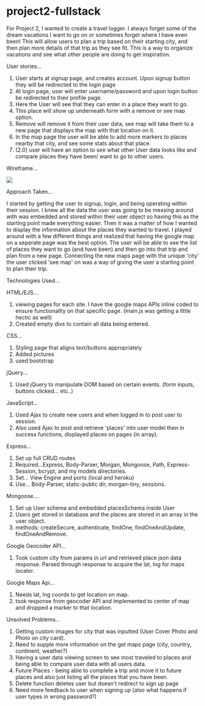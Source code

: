 # project2-fullstack

For Project 2, I wanted to create a travel logger.  I always forget some of the dream vacations I want to go on or sometimes forget where I have even been!  This will allow users to plan a trip based on their starting city, and then plan more details of that trip as they see fit.  This is a way to organize vacations and see what other people are doing to get inspiration. 

User stories...
1. User starts at signup page, and creates account.  Upon signup button they will be redirected to the login page
2. At login page, user will enter username/password and upon login button be redirected to their profile page.
3. Here the User will see that they can enter in a place they want to go.
4. This place will show up underneath form with a remove or see map option.
5. Remove will remove it from their user data, see map will take them to a new page that displays the map with that location on it.
6. In the map page the user will be able to add more markers to places nearby that city, and see some stats about that place. 
7. (2.0) user will have an option to see what other User data looks like and compare places they have been/ want to go to other users.


Wireframe...


![](https://i.imgur.com/9N1U7VKl.jpg)

Approach Taken...

I started by getting the user to signup, login, and being operating within their session.  I knew all the data the user was going to be messing around with was embedded and stored within their user object so having this as the starting point made everything easier. Then it was a matter of how I wanted to display the information about the places they wanted to travel.  I played around with a few different things and realized that having the google map on a seperate page was the best option.  The user will be able to see the list of places they want to go (and have been) and then go into that trip and plan from a new page.  Connecting the new maps page with the unique 'city' the user clicked 'see map' on was a way of giving the user a starting point to plan their trip.



Technologies Used...

HTML/EJS...
  1. viewing pages for each site.  I have the google maps APIs inline coded to ensure functionality on that specific page. (main.js was getting a little hectic as well)
  2. Created empty divs to contain all data being entered.
  
CSS...
  1. Styling page that aligns text/buttons appropriately
  2. Added pictures
  3. used bootstrap
    
jQuery...
  1. Used jQuery to manipulate DOM based on certain events. (form inputs, buttons clicked... etc..)

JavaScript...
  1. Used Ajax to create new users and when logged in to post user to session.
  2. Also used Ajax to post and retrieve 'places' into user model then in success functions, displayed places on pages (in array).

Express...
 1. Set up full CRUD routes
 2. Required...Express, Body-Parser, Morgan, Mongoose, Path, Express-Session, bcrypt, and my models directories.
 3. Set... View Engine and ports (local and heroku)
 4. Use... Body-Parser, static-public dir, morgan-tiny, sessions.

Mongoose....
 1. Set up User schema and embedded placesSchema inside User
 2. Users get stored in database and the places are stored in an array in the user object. 
 3. methods: createSecure, authenticate, findOne, findOneAndUpdate, findOneAndRemove.

Google Geocoder API...
 1. Took custom city from params in url and retrieved place json data response. Parsed through response to acquire the lat, lng for maps locater.

Google Maps Api...
 1. Needs lat, lng coords to get location on map.
 2. took response from geocoder API and implemented to center of map and dropped a marker to that location.




Unsolved Problems...
1. Getting custom images for city that was inputted (User Cover Photo and Photo on city card).
2. Need to supple more information on the get maps page (city, country, continent, weather?)
3. Having a user data viewing screen to see most traveled to places and being able to compare user data with all users data.
4. Future Places - being able to complete a trip and move it to future places and also just listing all the places that you have been. 
5. Delete function deletes user but doesn't redirect to sign up page
6. Need more feedback to user when signing up (also what happens if user types in wrong password?)
